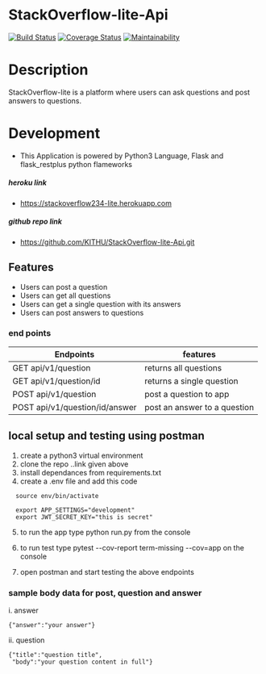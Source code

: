 # StackOverflow-lite-Api

[![Build Status](https://travis-ci.org/KITHU/StackOverflow-lite-Api.svg?branch=challenge2)](https://travis-ci.org/KITHU/StackOverflow-lite-Api)
[![Coverage Status](https://coveralls.io/repos/github/KITHU/StackOverflow-lite-Api/badge.svg?branch=challenge2)](https://coveralls.io/github/KITHU/StackOverflow-lite-Api?branch=challenge2)
[![Maintainability](https://api.codeclimate.com/v1/badges/fe902cc39221400126c7/maintainability)](https://codeclimate.com/github/KITHU/StackOverflow-lite-Api/maintainability)



# Description
StackOverflow-lite is a platform where users can ask questions and post answers to questions.

# Development
- This Application is powered by Python3 Language,  Flask and flask_restplus python flameworks
  
##### heroku link
- https://stackoverflow234-lite.herokuapp.com
##### github repo link
- https://github.com/KITHU/StackOverflow-lite-Api.git

## Features
- Users can post a question                       
- Users can get all questions
- Users can get a single question with its answers
- Users can post answers to questions
### end points
Endpoints                          | features
---------------------------------- | --------------------------------
GET  api/v1/question               | returns all questions
GET  api/v1/question/id            | returns a single question
POST api/v1/question               | post a question to app
POST api/v1/question/id/answer     | post an answer to a question 

## local setup and testing using postman
1. create a python3 virtual environment 
2. clone the repo ..link given above
3. install dependances from requirements.txt
4. create a .env file and add this code
 ```  
   source env/bin/activate

   export APP_SETTINGS="development"
   export JWT_SECRET_KEY="this is secret"

```  
5. to run the app type python run.py from the console
6. to run test type pytest --cov-report term-missing --cov=app on the console

7. open postman and start testing the above endpoints

### sample body data for post, question and answer
i. answer 
```
{"answer":"your answer"}
```
ii. question 
```
{"title":"question title",
 "body":"your question content in full"}
```